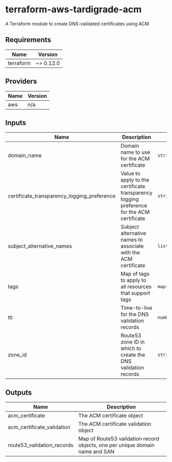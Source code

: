# terraform-aws-tardigrade-acm

A Terraform module to create DNS-validated certificates using ACM

<!-- BEGIN TFDOCS -->
## Requirements

| Name | Version |
|------|---------|
| terraform | ~> 0.12.0 |

## Providers

| Name | Version |
|------|---------|
| aws | n/a |

## Inputs

| Name | Description | Type | Default | Required |
|------|-------------|------|---------|:--------:|
| domain\_name | Domain name to use for the ACM certificate | `string` | n/a | yes |
| certificate\_transparency\_logging\_preference | Value to apply to the certificate transparency logging preference for the ACM certificate | `string` | `"ENABLED"` | no |
| subject\_alternative\_names | Subject alternative names to associate with the ACM certificate | `list(string)` | `[]` | no |
| tags | Map of tags to apply to all resources that support tags | `map(string)` | `{}` | no |
| ttl | Time-to-live for the DNS validation records | `number` | `300` | no |
| zone\_id | Route53 zone ID in which to create the DNS validation records | `string` | `""` | no |

## Outputs

| Name | Description |
|------|-------------|
| acm\_certificate | The ACM certificate object |
| acm\_certificate\_validation | The ACM certificate validation object |
| route53\_validation\_records | Map of Route53 validation record objects, one per unique domain name and SAN |

<!-- END TFDOCS -->
